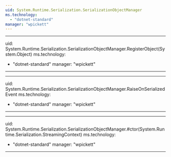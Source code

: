 ```yaml
---
uid: System.Runtime.Serialization.SerializationObjectManager
ms.technology: 
  - "dotnet-standard"
manager: "wpickett"
---
```


---
uid: System.Runtime.Serialization.SerializationObjectManager.RegisterObject(System.Object)
ms.technology: 
  - "dotnet-standard"
manager: "wpickett"
---

---
uid: System.Runtime.Serialization.SerializationObjectManager.RaiseOnSerializedEvent
ms.technology: 
  - "dotnet-standard"
manager: "wpickett"
---

---
uid: System.Runtime.Serialization.SerializationObjectManager.#ctor(System.Runtime.Serialization.StreamingContext)
ms.technology: 
  - "dotnet-standard"
manager: "wpickett"
---

